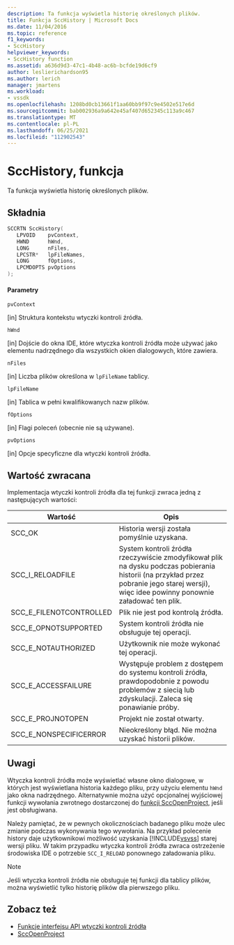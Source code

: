```yaml
---
description: Ta funkcja wyświetla historię określonych plików.
title: Funkcja SccHistory | Microsoft Docs
ms.date: 11/04/2016
ms.topic: reference
f1_keywords:
- SccHistory
helpviewer_keywords:
- SccHistory function
ms.assetid: a636d9d3-47c1-4b48-ac6b-bcfde19d6cf9
author: leslierichardson95
ms.author: lerich
manager: jmartens
ms.workload:
- vssdk
ms.openlocfilehash: 1208bd0cb13661f1aa60bb9f97c9e4502e517e6d
ms.sourcegitcommit: bab002936a9a642e45af407d652345c113a9c467
ms.translationtype: MT
ms.contentlocale: pl-PL
ms.lasthandoff: 06/25/2021
ms.locfileid: "112902543"
---
```

# <a name="scchistory-function"></a>SccHistory, funkcja
Ta funkcja wyświetla historię określonych plików.

## <a name="syntax"></a>Składnia

```cpp
SCCRTN SccHistory(
   LPVOID    pvContext,
   HWND      hWnd,
   LONG      nFiles,
   LPCSTR*   lpFileNames,
   LONG      fOptions,
   LPCMDOPTS pvOptions
);
```

#### <a name="parameters"></a>Parametry
 `pvContext`

[in] Struktura kontekstu wtyczki kontroli źródła.

 `hWnd`

[in] Dojście do okna IDE, które wtyczka kontroli źródła może używać jako elementu nadrzędnego dla wszystkich okien dialogowych, które zawiera.

 `nFiles`

[in] Liczba plików określona w `lpFileName` tablicy.

 `lpFileName`

[in] Tablica w pełni kwalifikowanych nazw plików.

 `fOptions`

[in] Flagi poleceń (obecnie nie są używane).

 `pvOptions`

[in] Opcje specyficzne dla wtyczki kontroli źródła.

## <a name="return-value"></a>Wartość zwracana
 Implementacja wtyczki kontroli źródła dla tej funkcji zwraca jedną z następujących wartości:

|Wartość|Opis|
|-----------|-----------------|
|SCC_OK|Historia wersji została pomyślnie uzyskana.|
|SCC_I_RELOADFILE|System kontroli źródła rzeczywiście zmodyfikował plik na dysku podczas pobierania historii (na przykład przez pobranie jego starej wersji), więc idee powinny ponownie załadować ten plik.|
|SCC_E_FILENOTCONTROLLED|Plik nie jest pod kontrolą źródła.|
|SCC_E_OPNOTSUPPORTED|System kontroli źródła nie obsługuje tej operacji.|
|SCC_E_NOTAUTHORIZED|Użytkownik nie może wykonać tej operacji.|
|SCC_E_ACCESSFAILURE|Występuje problem z dostępem do systemu kontroli źródła, prawdopodobnie z powodu problemów z siecią lub zdyskulacji. Zaleca się ponawianie próby.|
|SCC_E_PROJNOTOPEN|Projekt nie został otwarty.|
|SCC_E_NONSPECIFICERROR|Nieokreślony błąd. Nie można uzyskać historii plików.|

## <a name="remarks"></a>Uwagi
 Wtyczka kontroli źródła może wyświetlać własne okno dialogowe, w których jest wyświetlana historia każdego pliku, przy użyciu elementu `hWnd` jako okna nadrzędnego. Alternatywnie można użyć opcjonalnej wyjściowej funkcji wywołania zwrotnego dostarczonej do [funkcji SccOpenProject,](../extensibility/sccopenproject-function.md) jeśli jest obsługiwana.

 Należy pamiętać, że w pewnych okolicznościach badanego pliku może ulec zmianie podczas wykonywania tego wywołania. Na przykład polecenie history daje użytkownikowi możliwość uzyskania [!INCLUDE[vsvss](../extensibility/includes/vsvss_md.md)] starej wersji pliku. W takim przypadku wtyczka kontroli źródła zwraca ostrzeżenie środowiska IDE o potrzebie `SCC_I_RELOAD` ponownego załadowania pliku.

> [!NOTE]
> Jeśli wtyczka kontroli źródła nie obsługuje tej funkcji dla tablicy plików, można wyświetlić tylko historię plików dla pierwszego pliku.

## <a name="see-also"></a>Zobacz też
- [Funkcje interfejsu API wtyczki kontroli źródła](../extensibility/source-control-plug-in-api-functions.md)
- [SccOpenProject](../extensibility/sccopenproject-function.md)
